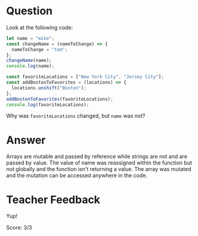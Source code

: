 # Question

Look at the following code:

```js
let name = "mike";
const changeName = (nameToChange) => {
  nameToChange = "tom";
};
changeName(name);
console.log(name);

const favoriteLocations = ["New York City", "Jersey City"];
const addBostonToFavorites = (locations) => {
  locations.unshift("Boston");
};
addBostonToFavorites(favoriteLocations);
console.log(favoriteLocations);
```

Why was `favoriteLocations` changed, but `name` was not?

# Answer
Arrays are mutable and passed by reference while strings are not and are passed by value. The value of name was reassigned within the function but not globally and the function isn't returning a value. The array was mutated and the mutation can be accessed anywhere in the code. 
# Teacher Feedback

Yup!

Score: 3/3
